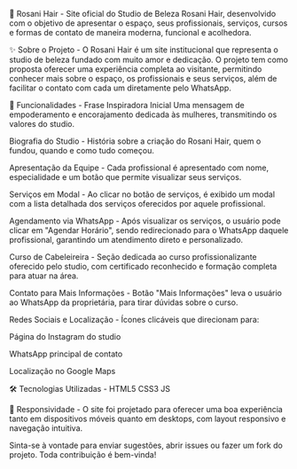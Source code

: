 
🌸 Rosani Hair -
Site oficial do Studio de Beleza Rosani Hair, desenvolvido com o objetivo de apresentar o espaço, seus profissionais, serviços, cursos e formas de contato de maneira moderna, funcional e acolhedora.

✨ Sobre o Projeto -
O Rosani Hair é um site institucional que representa o studio de beleza fundado com muito amor e dedicação. O projeto tem como proposta oferecer uma experiência completa ao visitante, permitindo conhecer mais sobre o espaço, os profissionais e seus serviços, além de facilitar o contato com cada um diretamente pelo WhatsApp.

🎯 Funcionalidades -
Frase Inspiradora Inicial
Uma mensagem de empoderamento e encorajamento dedicada às mulheres, transmitindo os valores do studio.

Biografia do Studio -
História sobre a criação do Rosani Hair, quem o fundou, quando e como tudo começou.

Apresentação da Equipe -
Cada profissional é apresentado com nome, especialidade e um botão que permite visualizar seus serviços.
 
Serviços em Modal -
Ao clicar no botão de serviços, é exibido um modal com a lista detalhada dos serviços oferecidos por aquele profissional.

Agendamento via WhatsApp - 
Após visualizar os serviços, o usuário pode clicar em "Agendar Horário", sendo redirecionado para o WhatsApp daquele profissional, garantindo um atendimento direto e personalizado.

Curso de Cabeleireira - 
Seção dedicada ao curso profissionalizante oferecido pelo studio, com certificado reconhecido e formação completa para atuar na área.

Contato para Mais Informações -
Botão "Mais Informações" leva o usuário ao WhatsApp da proprietária, para tirar dúvidas sobre o curso.

Redes Sociais e Localização -
Ícones clicáveis que direcionam para:

Página do Instagram do studio

WhatsApp principal de contato

Localização no Google Maps

🛠️ Tecnologias Utilizadas - 
HTML5
CSS3
JS

📱 Responsividade - 
O site foi projetado para oferecer uma boa experiência tanto em dispositivos móveis quanto em desktops, com layout responsivo e navegação intuitiva.

Sinta-se à vontade para enviar sugestões, abrir issues ou fazer um fork do projeto. Toda contribuição é bem-vinda!
